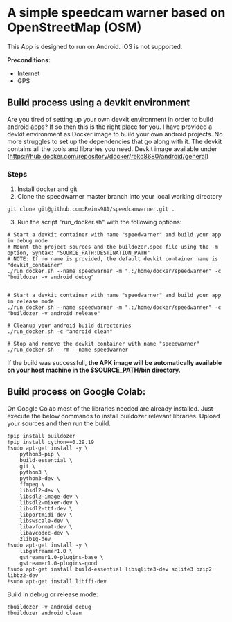 # A simple speedcam warner based on OpenStreetMap (OSM)

This App is designed to run on Android. iOS is not supported.

**Preconditions:**
- Internet
- GPS

## Build process using a devkit environment

Are you tired of setting up your own devkit environment in order to build
android apps?
If so then this is the right place for you.
I have provided a devkit environment as Docker image to build your own android projects. 
No more struggles to set up the dependencies that go along with it. The devkit contains all the tools and libraries you need.
Devkit image available under (https://hub.docker.com/repository/docker/reko8680/android/general)

### Steps

1) Install docker and git
2) Clone the speedwarner master branch into your local working directory
```
git clone git@github.com:Reins981/speedcamwarner.git .
```
3) Run the script "run_docker.sh" with the following options:

```
# Start a devkit container with name "speedwarner" and build your app in debug mode
# Mount the project sources and the buildozer.spec file using the -m option, Syntax: "SOURCE_PATH:DESTINATION_PATH"
# NOTE: If no name is provided, the default devkit container name is "devkit_container"
./run_docker.sh --name speedwarner -m ".:/home/docker/speedwarner" -c "buildozer -v android debug"


# Start a devkit container with name "speedwarner" and build your app in release mode
./run_docker.sh --name speedwarner -m ".:/home/docker/speedwarner" -c "buildozer -v android release"

# Cleanup your android build directories
./run_docker.sh -c "android clean"

# Stop and remove the devkit container with name "speedwarner"
./run_docker.sh --rm --name speedwarner
```

If the build was successfull, **the APK image will be
automatically available on your host machine in the $SOURCE_PATH/bin directory.**


## Build process on Google Colab:

On Google Colab most of the libraries needed are already installed.
Just execute the below commands to install buildozer relevant libraries.
Upload your sources and then run the build.

```
!pip install buildozer
!pip install cython==0.29.19
!sudo apt-get install -y \
    python3-pip \
    build-essential \
    git \
    python3 \
    python3-dev \
    ffmpeg \
    libsdl2-dev \
    libsdl2-image-dev \
    libsdl2-mixer-dev \
    libsdl2-ttf-dev \
    libportmidi-dev \
    libswscale-dev \
    libavformat-dev \
    libavcodec-dev \
    zlib1g-dev
!sudo apt-get install -y \
    libgstreamer1.0 \
    gstreamer1.0-plugins-base \
    gstreamer1.0-plugins-good
!sudo apt-get install build-essential libsqlite3-dev sqlite3 bzip2 libbz2-dev
!sudo apt-get install libffi-dev
```

Build in debug or release mode:
```
!buildozer -v android debug
!buildozer android clean
```






